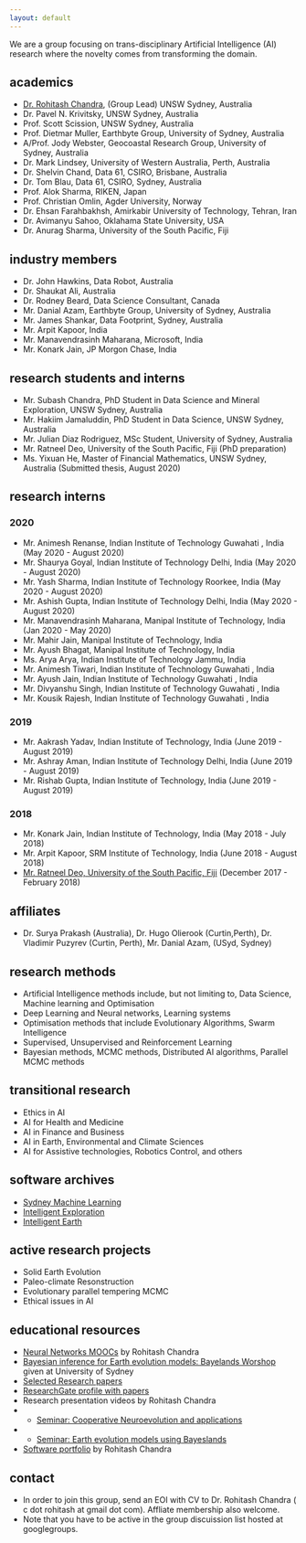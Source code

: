 ```yaml
---
layout: default
--- 
```


We are a group  focusing  on trans-disciplinary   Artificial Intelligence (AI) research where the novelty comes from transforming the domain. 

## academics

* [Dr. Rohitash Chandra](https://research.unsw.edu.au/people/dr-rohitash-chandra), (Group Lead)  UNSW Sydney, Australia 
* Dr. Pavel N. Krivitsky, UNSW Sydney, Australia 
* Prof. Scott Scission,  UNSW Sydney, Australia 
* Prof. Dietmar Muller, Earthbyte Group, University of Sydney, Australia
* A/Prof. Jody Webster, Geocoastal Research Group, University of Sydney, Australia
* Dr. Mark Lindsey, University of Western Australia, Perth, Australia
* Dr. Shelvin Chand, Data 61, CSIRO, Brisbane, Australia
* Dr. Tom Blau, Data 61, CSIRO, Sydney, Australia
* Prof. Alok Sharma, RIKEN, Japan
* Prof. Christian Omlin, Agder University, Norway
* Dr. Ehsan Farahbakhsh, Amirkabir University of Technology, Tehran, Iran
* Dr. Avimanyu Sahoo, Oklahama State University, USA 
* Dr. Anurag Sharma, University of the South Pacific, Fiji

## industry  members
 

* Dr. John Hawkins, Data Robot, Australia
* Dr. Shaukat Ali, Australia
* Dr. Rodney Beard, Data Science Consultant, Canada
* Mr. Danial Azam, Earthbyte Group, University of Sydney, Australia
* Mr. James Shankar, Data Footprint, Sydney, Australia
* Mr. Arpit Kapoor, India 
* Mr. Manavendrasinh Maharana, Microsoft, India
* Mr. Konark Jain, JP Morgon Chase, India

## research students and interns 

* Mr. Subash Chandra, PhD Student in Data Science and Mineral Exploration, UNSW Sydney, Australia
* Mr. Hakiim Jamaluddin, PhD Student in Data Science, UNSW Sydney, Australia
* Mr. Julian Diaz Rodriguez, MSc Student, University of Sydney, Australia
* Mr. Ratneel Deo, University of the South Pacific, Fiji  (PhD preparation)
* Ms. Yixuan He, Master of  Financial Mathematics, UNSW Sydney, Australia (Submitted thesis, August 2020)






## research interns 
### 2020
* Mr. Animesh Renanse, Indian Institute of Technology Guwahati , India (May 2020 - August 2020)
* Mr. Shaurya Goyal, Indian Institute of Technology Delhi, India (May 2020 - August 2020)
* Mr. Yash Sharma, Indian Institute of Technology Roorkee, India (May 2020 - August 2020)
* Mr. Ashish Gupta, Indian Institute of Technology Delhi, India (May 2020 - August 2020)
* Mr. Manavendrasinh Maharana, Manipal Institute of Technology, India (Jan 2020 - May 2020)
* Mr. Mahir Jain, Manipal Institute of Technology, India
* Mr. Ayush Bhagat,  Manipal Institute of Technology, India
* Ms. Arya Arya,  Indian Institute of Technology Jammu, India 
* Mr. Animesh Tiwari, Indian Institute of Technology Guwahati , India  
* Mr. Ayush Jain, Indian Institute of Technology Guwahati , India 
* Mr. Divyanshu Singh, Indian Institute of Technology Guwahati , India 
* Mr. Kousik Rajesh,  Indian Institute of Technology Guwahati , India


### 2019
* Mr. Aakrash Yadav, Indian Institute of Technology, India (June 2019 - August 2019)
* Mr. Ashray Aman, Indian Institute of Technology Delhi, India (June 2019 - August 2019)
* Mr. Rishab Gupta, Indian Institute of Technology, India (June 2019 - August 2019)

### 2018


* Mr. Konark Jain, Indian Institute of Technology, India (May 2018 - July 2018)
* Mr. Arpit Kapoor, SRM Institute of Technology, India (June 2018 - August 2018)
* [Mr. Ratneel Deo, University of the South Pacific, Fiji](ratneel-deo.md) (December 2017 - February 2018)






## affiliates
*   Dr. Surya Prakash (Australia),   Dr. Hugo Olierook (Curtin,Perth),    Dr. Vladimir Puzyrev (Curtin, Perth), Mr. Danial Azam, (USyd, Sydney)






## research methods

* Artificial Intelligence methods include, but not limiting to, Data Science, Machine learning and Optimisation
* Deep Learning and Neural networks, Learning systems
* Optimisation methods that include Evolutionary Algorithms, Swarm Intelligence 
* Supervised, Unsupervised and Reinforcement Learning
* Bayesian methods, MCMC methods, Distributed AI algorithms, Parallel MCMC methods


## transitional research

* Ethics in AI 
* AI for Health and Medicine
* AI in Finance and Business
* AI in Earth, Environmental and Climate Sciences
* AI for Assistive technologies,  Robotics Control,    and others

## software archives
* [Sydney Machine Learning](https://github.com/sydney-machine-learning/ )
* [Intelligent Exploration](https://github.com/intelligent-exploration )
* [Intelligent Earth](https://github.com/intelligentEarth/ ) 

## active research projects 
* Solid Earth Evolution
* Paleo-climate Resonstruction 
* Evolutionary parallel tempering MCMC
* Ethical issues in AI


## educational resources
* [Neural Networks MOOCs](https://rohitashchandra.wordpress.com/2019/02/19/neural-networks-fundamentals-and-applications/) by Rohitash Chandra
* [Bayesian inference for Earth evolution models: Bayelands Worshop](https://www.earthbyte.org/bayeslands-resources/) given at University of Sydney
* [Selected Research papers](https://github.com/rohitash-chandra/research)
* [ResearchGate profile with papers ](https://researchgate.net/profile/Rohitash_Chandra)
*  Research presentation videos by  Rohitash Chandra
* * [Seminar: Cooperative Neuroevolution and applications]()
* * [Seminar: Earth evolution models using Bayeslands]()
* [Software portfolio](https://rohitash-chandra.github.io/portfolio/) by Rohitash Chandra





## contact

* In order to join this group, send an EOI with CV to Dr. Rohitash Chandra ( c dot rohitash at gmail dot com). Affliate membership also welcome.
* Note that you have to be active in the group discuission list hosted at googlegroups.

